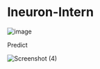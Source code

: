 # Ineuron-Intern

![image](https://user-images.githubusercontent.com/79017620/215726187-ac2cecd9-9bce-4989-aa21-49709cacd2a0.png)

Predict 

![Screenshot (4)](https://user-images.githubusercontent.com/79017620/215726436-c16b9a70-f932-4842-966f-a512a9274add.png)

